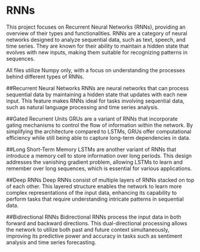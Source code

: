# RNNs
This project focuses on Recurrent Neural Networks (RNNs), providing an overview of their types and functionalities. RNNs are a category of neural networks designed to analyze sequential data, such as text, speech, and time series. They are known for their ability to maintain a hidden state that evolves with new inputs, making them suitable for recognizing patterns in sequences. 

All files utilize Numpy only, with a focus on understanding the processes behind different types of RNNs.

##Recurrent Neural Networks
RNNs are neural networks that can process sequential data by maintaining a hidden state that updates with each new input. This feature makes RNNs ideal for tasks involving sequential data, such as natural language processing and time series analysis.

##Gated Recurrent Units
GRUs are a variant of RNNs that incorporate gating mechanisms to control the flow of information within the network. By simplifying the architecture compared to LSTMs, GRUs offer computational efficiency while still being able to capture long-term dependencies in data.

##Long Short-Term Memory
LSTMs are another variant of RNNs that introduce a memory cell to store information over long periods. This design addresses the vanishing gradient problem, allowing LSTMs to learn and remember over long sequences, which is essential for various applications.

##Deep RNNs
Deep RNNs consist of multiple layers of RNNs stacked on top of each other. This layered structure enables the network to learn more complex representations of the input data, enhancing its capability to perform tasks that require understanding intricate patterns in sequential data.

##Bidirectional RNNs
Bidirectional RNNs process the input data in both forward and backward directions. This dual-directional processing allows the network to utilize both past and future context simultaneously, improving its predictive power and accuracy in tasks such as sentiment analysis and time series forecasting.
